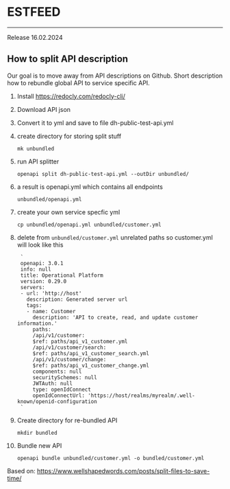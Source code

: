 # ESTFEED

---
Release 16.02.2024

## How to split API description

Our goal is to move away from API descriptions on Github.
Short description how to rebundle global API to service specific API.

1. Install https://redocly.com/redocly-cli/ 


2. Download API json


3. Convert it to yml and save to file dh-public-test-api.yml


4. create directory for storing split stuff

    `mk unbundled`


5. run API splitter 

    `openapi split dh-public-test-api.yml --outDir unbundled/`


6. a result is openapi.yml which contains all endpoints

   `unbundled/openapi.yml`


7. create your own service specfic yml

   `cp unbundled/openapi.yml unbundled/customer.yml`


8. delete from `unbundled/customer.yml` unrelated paths so customer.yml will look like this


        `
        openapi: 3.0.1
        info: null
        title: Operational Platform
        version: 0.29.0
        servers:
        - url: 'http://host'
          description: Generated server url
          tags:
          - name: Customer
            description: 'API to create, read, and update customer information.'
            paths:
            /api/v1/customer:
            $ref: paths/api_v1_customer.yml
            /api/v1/customer/search:
            $ref: paths/api_v1_customer_search.yml
            /api/v1/customer/change:
            $ref: paths/api_v1_customer_change.yml
            components: null
            securitySchemes: null
            JWTAuth: null
            type: openIdConnect
            openIdConnectUrl: 'https://host/realms/myrealm/.well-known/openid-configuration
        `
9. Create directory for re-bundled API

    `mkdir bundled`    


10. Bundle new API

    `openapi bundle unbundled/customer.yml -o bundled/customer.yml`

Based on: https://www.wellshapedwords.com/posts/split-files-to-save-time/
